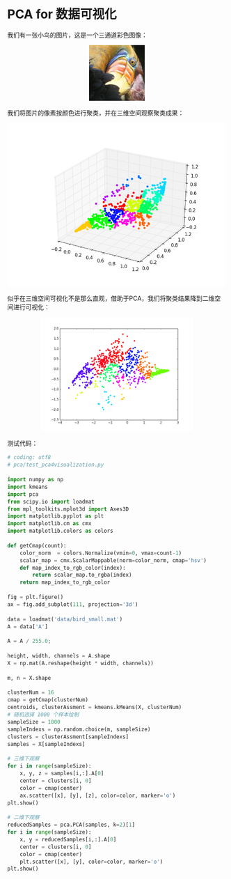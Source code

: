 PCA for 数据可视化
=============

我们有一张小鸟的图片，这是一个三通道彩色图像：

<div style="text-align:center">
<img src="../attachments/bird_small.png"></img>
</div>

我们将图片的像素按颜色进行聚类，并在三维空间观察聚类成果：

<div style="text-align:center">
<img src="../attachments/3D观察.png" width="500"></img>
</div>

似乎在三维空间可视化不是那么直观，借助于PCA，我们将聚类结果降到二维空间进行可视化：

<div style="text-align:center">
<img src="../attachments/2D观察.png" width="350"></img>
</div>

测试代码：

```python
# coding: utf8
# pca/test_pca4visualization.py

import numpy as np
import kmeans
import pca
from scipy.io import loadmat
from mpl_toolkits.mplot3d import Axes3D
import matplotlib.pyplot as plt
import matplotlib.cm as cmx
import matplotlib.colors as colors

def getCmap(count):
    color_norm  = colors.Normalize(vmin=0, vmax=count-1)
    scalar_map = cmx.ScalarMappable(norm=color_norm, cmap='hsv')
    def map_index_to_rgb_color(index):
        return scalar_map.to_rgba(index)
    return map_index_to_rgb_color

fig = plt.figure()
ax = fig.add_subplot(111, projection='3d')

data = loadmat('data/bird_small.mat')
A = data['A']

A = A / 255.0;

height, width, channels = A.shape
X = np.mat(A.reshape(height * width, channels))

m, n = X.shape

clusterNum = 16
cmap = getCmap(clusterNum)
centroids, clusterAssment = kmeans.kMeans(X, clusterNum)
# 随机选择 1000 个样本绘制
sampleSize = 1000
sampleIndexs = np.random.choice(m, sampleSize)
clusters = clusterAssment[sampleIndexs]
samples = X[sampleIndexs]

# 三维下观察
for i in range(sampleSize):
    x, y, z = samples[i,:].A[0]
    center = clusters[i, 0]
    color = cmap(center)
    ax.scatter([x], [y], [z], color=color, marker='o')
plt.show()

# 二维下观察
reducedSamples = pca.PCA(samples, k=2)[1]
for i in range(sampleSize):
    x, y = reducedSamples[i,:].A[0]
    center = clusters[i, 0]
    color = cmap(center)
    plt.scatter([x], [y], color=color, marker='o')
plt.show()
```
